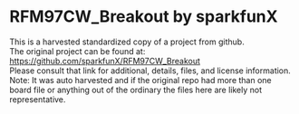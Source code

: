 
# RFM97CW_Breakout by sparkfunX  
This is a harvested standardized copy of a project from github.  
The original project can be found at:  
https://github.com/sparkfunX/RFM97CW_Breakout  
Please consult that link for additional, details, files, and license information.  
Note: It was auto harvested and if the original repo had more than one board file or anything out of the ordinary the files here are likely not representative.  
    